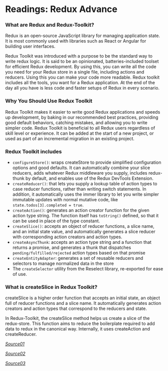 # Readings: Redux Advance #

### What are Redux and Redux-Toolkit? ###
Redux is an open-source JavaScript library for managing application state. It is most commonly used with libraries such as React or Angular for building user interfaces.

Redux Toolkit was introduced with a purpose to be the standard way to write redux logic. It is said to be an opinionated, batteries-included toolset for efficient Redux development. By using this, you can write all the code you need for your Redux store in a single file, including actions and reducers. Using this you can make your code more readable. Redux toolkit includes all the tools, you want for a Redux application. At the end of the day all you have is less code and faster setups of Redux in every scenario.

### Why You Should Use Redux Toolkit ###
Redux Toolkit makes it easier to write good Redux applications and speeds up development, by baking in our recommended best practices, providing good default behaviors, catching mistakes, and allowing you to write simpler code. Redux Toolkit is beneficial to all Redux users regardless of skill level or experience. It can be added at the start of a new project, or used as part of an incremental migration in an existing project.

### Redux Toolkit includes ###

- `configureStore()`: wraps createStore to provide simplified configuration options and good defaults. It can automatically combine your slice reducers, adds whatever Redux middleware you supply, includes redux-thunk by default, and enables use of the Redux DevTools Extension.
- `createReducer()`: that lets you supply a lookup table of action types to case reducer functions, rather than writing switch statements. In addition, it automatically uses the immer library to let you write simpler immutable updates with normal mutative code, like `state.todos[3].completed = true`.
- `createAction()`: generates an action creator function for the given action type string. The function itself has `toString()` defined, so that it can be used in place of the type constant.
- `createSlice()`: accepts an object of reducer functions, a slice name, and an initial state value, and automatically generates a slice reducer with corresponding action creators and action types.
- `createAsyncThunk`: accepts an action type string and a function that returns a promise, and generates a thunk that dispatches `pending/fulfilled/rejected` action types based on that promise
- `createEntityAdapter`: generates a set of reusable reducers and selectors to manage normalized data in the store
- The `createSelector` utility from the Reselect library, re-exported for ease of use.

### What is createSlice in Redux Toolkit? ###
createSlice is a higher order function that accepts an initial state, an object full of reducer functions and a slice name. It automatically generates action creators and action types that correspond to the reducers and state.

In Redux-Toolkit, the createSlice method helps us create a slice of the redux-store. This function aims to reduce the boilerplate required to add data to redux in the canonical way. Internally, it uses createAction and createReducer.


*[Source01](https://medium.com/geekculture/understanding-createslice-in-redux-toolkit-reactjs-eca8d20f45d7)*

*[Source02](https://redux.js.org/redux-toolkit/overview)*

*[Source03](https://redux-toolkit.js.org/api/createslice)*
